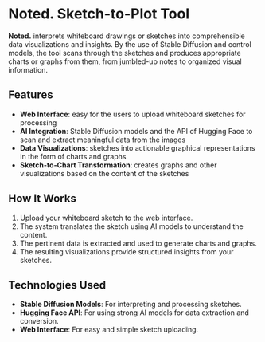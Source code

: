 # Noted. Sketch-to-Plot Tool

**Noted.** interprets whiteboard drawings or sketches into comprehensible data visualizations and insights. By the use of Stable Diffusion and control models, the tool scans through the sketches and produces appropriate charts or graphs from them, from jumbled-up notes to organized visual information.

## Features
- **Web Interface**: easy for the users to upload whiteboard sketches for processing
- **AI Integration**: Stable Diffusion models and the API of Hugging Face to scan and extract meaningful data from the images
- **Data Visualizations**: sketches into actionable graphical representations in the form of charts and graphs
- **Sketch-to-Chart Transformation**: creates graphs and other visualizations based on the content of the sketches

## How It Works
1. Upload your whiteboard sketch to the web interface.
2. The system translates the sketch using AI models to understand the content.
3. The pertinent data is extracted and used to generate charts and graphs.
4. The resulting visualizations provide structured insights from your sketches.

## Technologies Used
- **Stable Diffusion Models**: For interpreting and processing sketches.
- **Hugging Face API**: For using strong AI models for data extraction and conversion.
- **Web Interface**: For easy and simple sketch uploading.